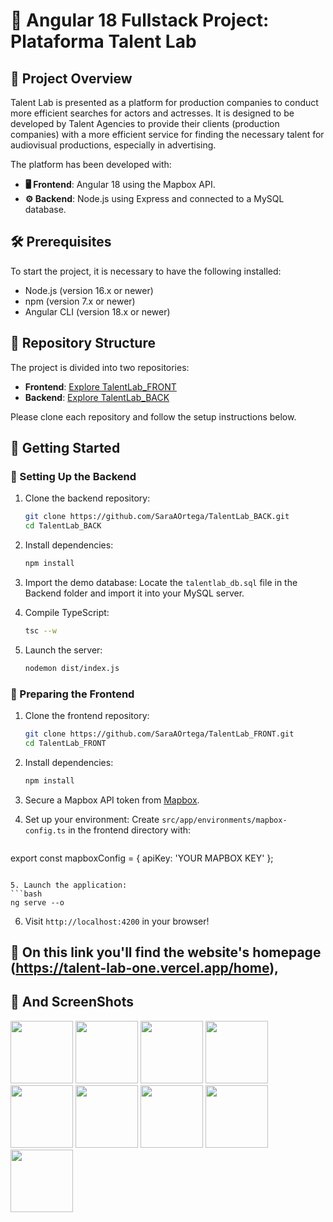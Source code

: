 # 🚀 Angular 18 Fullstack Project: Plataforma Talent Lab


## 🌟 Project Overview

Talent Lab is presented as a platform for production companies to conduct more efficient searches for actors and actresses. It is designed to be developed by Talent Agencies to provide their clients (production companies) with a more efficient service for finding the necessary talent for audiovisual productions, especially in advertising.

The platform has been developed with:

- **🖥️ Frontend**: Angular 18 using the Mapbox API.
- **⚙️ Backend**:  Node.js using Express and connected to a MySQL database.



## 🛠️ Prerequisites

To start the project, it is necessary to have the following installed:

- Node.js (version 16.x or newer)
- npm (version 7.x or newer)
- Angular CLI (version 18.x or newer)

## 📁 Repository Structure

The project is divided into two repositories:

- **Frontend**: [Explore TalentLab_FRONT](https://github.com/SaraAOrtega/TalentLab_FRONT)
- **Backend**: [Explore TalentLab_BACK](https://github.com/SaraAOrtega/TalentLab_BACK)

Please clone each repository and follow the setup instructions below.

## 🚀 Getting Started

### 🔧 Setting Up the Backend

1. Clone the backend repository:
   ```bash
   git clone https://github.com/SaraAOrtega/TalentLab_BACK.git
   cd TalentLab_BACK
   ```

2. Install dependencies:
   ```bash
   npm install
   ```

3. Import the demo database:
   Locate the `talentlab_db.sql` file in the Backend folder and import it into your MySQL server.

4. Compile TypeScript:
   ```bash
   tsc --w
   ```

5. Launch the server:
   ```bash
   nodemon dist/index.js
   ```

### 🎨 Preparing the Frontend

1. Clone the frontend repository:
   ```bash
   git clone https://github.com/SaraAOrtega/TalentLab_FRONT.git
   cd TalentLab_FRONT
   ```

2. Install dependencies:
   ```bash
   npm install
   ```

3. Secure a Mapbox API token from [Mapbox](https://account.mapbox.com/access-tokens/).

4. Set up your environment:
   Create `src/app/environments/mapbox-config.ts` in the frontend directory with:
   ```typescript
  export const mapboxConfig = {
  apiKey: 'YOUR MAPBOX KEY'
};
   ```

5. Launch the application:
   ```bash
   ng serve --o
   ```

6. Visit `http://localhost:4200` in your browser!


## 🌈 On this link you'll find the website's homepage (https://talent-lab-one.vercel.app/home),

## 🌈 And ScreenShots

<p float="left">
  <img src="images/screenshot1.png" width="100" />
  <img src="images/screenshot2.png" width="100" />
  <img src="images/screenshot3.png" width="100" />
  <img src="images/screenshot4.png" width="100" />
  <img src="images/screenshot5.png" width="100" />
  <img src="images/screenshot6.png" width="100" /> 
  <img src="images/screenshot7.png" width="100" />
  <img src="images/screenshot8.png" width="100" />
  <img src="images/screenshot9.png" width="100" />
</p>







